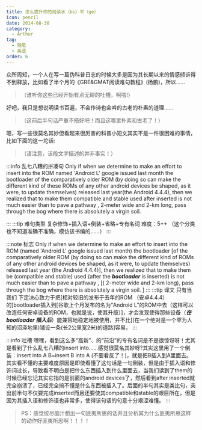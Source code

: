 ```yaml
---
title: 怎么提升你的阅读水（bi）平（ge）
icon: pencil
date: 2014-08-30
category:
  - Arthur
tag:
  - 随笔
  - 英语
order: 6
---
```

众所周知，一个人在写一篇伪科普日志的时候大多是因为其长期以来的情感倾诉得不到释放，比如看了半个月的《GRE&GMAT阅读难句教程》(杨鹏)，所以……

> （谁听你这些已经开始有点无聊的吐槽，啊喂!）

好吧，我只是想说明读书百遍，不会作诗也会吟的古老的朴素的道理……

> （这前后半句话严重不搭好吧！而且这哪里朴素和古老了！）

 嗯，写一些很莫名其妙但看起来很厉害的科普小短文其实不是一件很困难的事情，比如下面的这一坨话:

> （请注意，该段文字描述的并非事实！）

:::info 乱七八糟的拼凑句
Only if when we determine to make an effort to insert into the ROM named 'Android L' google issued last month the bootloader of the comparatively older ROM (by doing so can make the different kind of these ROMs of any other android devices be shaped, as it were, to update themselves) released last year(the Android 4.4.4), then we realized that to make them compatible and stable used after inserted is not much easier than to pave a pathway , 2-meter wide and 2-km long, pass through the bog where there is absolutely a virgin soil.

:::
:::tip 难句类型
复杂修饰+插入语+倒装+省略+专有名词  难度：5++
（这个分类也不知道准确不准确，模仿该书编的……）
:::

:::note 标志
Only if when we determine to make an effort to insert into the ROM (named 'Android L' google issued last month) the bootloader [of the comparatively older ROM (by doing so can make  the different kind of ROMs of any other android devices be shaped, as it were, to update themselves) released last year (the Android 4.4.4)],  then we realized that to make them be (compatible and stable) used (after the ***bootloader*** is inserted) is not much easier than to pave a pathway , [( 2-meter wide and 2-km long),  pass through the bog where there is absolutely a virgin soil. ]
:::
:::tip 译文
只有当我们 下定决心致力于把[相对较旧的发布于去年的ROM （安卓4.4.4）的]bootloader插入到[谷歌上个月发布的名为“Android L”的ROM中去（这样可以改造任何安卓设备的ROM，也就是说，使其升级）]，才会发现使得那些设备（***在bootloader 插入后***）能兼容地稳定地被使用，并不比[(在一个绝对是一个罕为人知的沼泽地里)铺设一条(长2公里宽2米)的道路]容易。
:::

:::info 吐槽
嘿嘿，看到这么多“高新”、的“前沿”的专有名词是不是很惊讶呀！尤其是看到了什么乱七八糟的insert into……感觉很莫名其妙呀?其实这里用了一个倒装：insert into A B=insert B into A (不要看反了！)，就是把B插入到A里面去。其实看不懂的主要难度原因是即使看懂了这句话是一句倒装，但是由于插入语和修饰词过长，导致看不明白是把什么东西插入到什么里面去，当我们读到了them的时候已经忘记其实它指的是前面的android devices了，然后看到after inserted就完全崩溃了，已经完全搞不懂是什么东西被插入了。后面的半句其实是类比句，突出前半句不仅要完成inserted而且还要使其compatible和stable的艰巨所在，但是因为其插入语和修饰语也非常多，使得该句话的句意十分艰涩难懂。
:::

> PS：感觉绞尽脑汁想出一句匪夷所思的话并且分析其为什么匪夷所思这样的动作好匪夷所思啊！！！！
